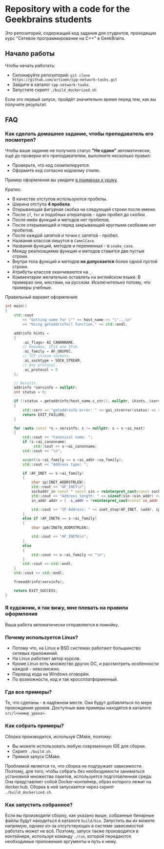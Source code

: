 # Repository with a code for the Geekbrains students

Это репозиторий, содержащий код задания для студентов, проходящих курс "Сетевое программирование на C++" в GeekBrains.


## Начало работы

Чтобы начать работать:

- Склонируйте репозиторий: `git clone https://github.com/artiomn/cpp-network-tasks.git`
- Зайдите в каталог `cpp-network-tasks`.
- Запустите скрипт `./build_dockerized.sh`

Если это первый запуск, пройдёт значительно время перед тем, как вы получите результат.


## FAQ

### Как сделать домашнее задание, чтобы преподаватель его посмотрел?

Чтобы ваше задание не получило статус **"Не сдано"** автоматически, ещё до проверки его преподавателем, выполните несколько правил:

- Проверьте, что код скомпилируется.
- Оформите код согласно кодовому стилю.

Пример оформления вы увидите [в примерах к уроку](src/l1).

Кратко:

- В качестве отступов используются пробелы.
- Ширина отступа **4 пробела**.
- Открывающая фигурная скобка на следующей строки после имени.
- После `if`, `for` и подобных операторов - один пробел до скобки.
- После имён функций и методов нет пробелов.
- После открывающей и перед закрывающей круглыми скобками нет пробелов.
- После каждой запятой и точки с запятой - пробел.
- Названия классов пишутся в `CamelCase`.
- Названия функций, методов и переменных - в `snake_case`.
- Между реализациями функция и методов ставится две пустые строки.
- Внутри тела функций и методов **не допускается** более одной пустой строки.
- Атрибуты классов оканчиваются на `_`.
- Комментарии желательно оставлять на английском языке.
  В примерах они, местами, на русском. Исключительно потому, что примеры учебные.

Правильный вариант оформления:

```cpp
int main()
{
    std::cout
        << "Getting name for \"" << host_name << "\"...\n"
        << "Using getaddrinfo() function." << std::endl;

    addrinfo hints =
    {
        .ai_flags= AI_CANONNAME,
        // Неважно, IPv4 или IPv6.
        .ai_family = AF_UNSPEC,
        // TCP stream-sockets.
        .ai_socktype = SOCK_STREAM,
        // Any protocol.
        .ai_protocol = 0
    };

    // Results.
    addrinfo *servinfo = nullptr;
    int status = 0;

    if ((status = getaddrinfo(host_name.c_str(), nullptr, &hints, &servinfo)) != 0)
    {
        std::cerr << "getaddrinfo error: " << gai_strerror(status) << std::endl;
        return EXIT_FAILURE;
    }

    for (auto const *s = servinfo; s != nullptr; s = s->ai_next)
    {
        std::cout << "Canonical name: ";
        if (s->ai_canonname)
             std::cout << s->ai_canonname;
        std::cout << "\n";

        assert(s->ai_family == s->ai_addr->sa_family);
        std::cout << "Address type: ";

        if (AF_INET == s->ai_family)
        {
            char ip[INET_ADDRSTRLEN];
            std::cout << "AF_INET\n";
            sockaddr_in const * const sin = reinterpret_cast<const sockaddr_in* const>(s->ai_addr);
            std::cout << "Address length: " << sizeof(sin->sin_addr) << "\n";
            in_addr addr = { .s_addr = *reinterpret_cast<const in_addr_t*>(&sin->sin_addr) };

            std::cout << "IP Address: " << inet_ntop(AF_INET, &addr, ip, INET_ADDRSTRLEN) << "\n";
        }
        else if (AF_INET6 == s->ai_family)
        {
            char ip6[INET6_ADDRSTRLEN];

            std::cout << "AF_INET6\n";
        }
        else
        {
            std::cout << s->ai_family << "\n";
        }
        std::cout << std::endl;
    }
    std::cout << std::endl;

    freeaddrinfo(servinfo);

    return EXIT_SUCCESS;
}
```


### Я художник, я так вижу, мне плевать на правила оформления

Ваша работа автоматически отправляется в помойку.


### Почему используется Linux?

- Потому что, на Linux и BSD системах работают большинство сетевых приложений.
- На Linux работает автор курсов.
- Кроме Linux есть множество других ОС, и рассмотреть особенности каждой - невозможно.
- Перевод кода на Windows оговорён.
- По возможности, код и так кроссплатформенный.


### Где все примеры?

Те, что сделаны - в надёжном месте. Они будут добавляться по мере прохождения уроков.
Доступные вам примеры находятся в каталоге `src/l<номер_урока>`.


### Как собрать примеры?

Сборка производится, используя CMake, поэтому:

- Вы можете использовать любую современную IDE для сборки.
- Скрипт `./build.sh`.
- Прямой запуск CMake.

Проблемой является то, что сборка не подгружает зависимости.
Поэтому, для того, чтобы собрать без необходимости заниматься установкой множества пакетов, используется подготовленная среда.
Она представляет собой Docker-контейнер, образ которого лежит на docker.hub.
Сборка в ней запускается через скрипт `./build_dockerized.sh`.


### Как запустить собранное?

Если вы производили сборку, как указано выше, собранные бинарные файлы будут находиться в каталоге `build/bin`.
Запустить вы их можете напрямую, однако из-за отсутствующих в системе зависимостей работать может не всё.
Поэтому, запуск также производится в контейнере, используя команду `./run`, которой передаются необходимые приложению аргументы и путь к нему.


